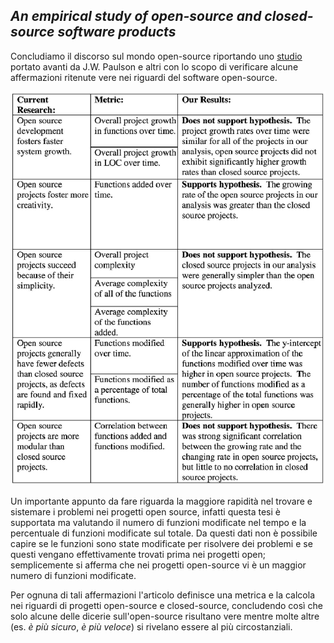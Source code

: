 ## _An empirical study of open-source and closed-source software products_

Concludiamo il discorso sul mondo open-source riportando uno [studio](https://www.researchgate.net/publication/3188403_An_empirical_study_of_open-source_and_closed-source_software_products) portato avanti da J.W. Paulson e altri con lo scopo di verificare alcune affermazioni ritenute vere nei riguardi del software open-source.

![Risultati studio](/assets/04_empirical-study.png)

Un importante appunto da fare riguarda la maggiore rapidità nel trovare e sistemare i problemi nei progetti open source, infatti questa tesi è supportata ma valutando il numero di funzioni modificate nel tempo e la percentuale di funzioni modificate sul totale. Da questi dati non è possibile capire se le funzioni sono state modificate per risolvere dei problemi e se questi vengano effettivamente trovati prima nei progetti open; semplicemente si afferma che nei progetti open-source vi è un maggior numero di funzioni modificate.

Per ognuna di tali affermazioni l'articolo definisce una metrica e la calcola nei riguardi di progetti open-source e closed-source, concludendo così che solo alcune delle dicerie sull'open-source risultano vere mentre molte altre (es. _è più sicuro_, _è più veloce_) si rivelano essere al più circostanziali.
